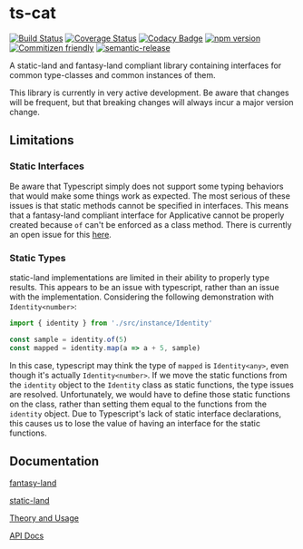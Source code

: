 # ts-cat

[![Build Status](https://travis-ci.org/williamareynolds/ts-cat.svg?branch=master)](https://travis-ci.org/williamareynolds/ts-cat)
[![Coverage Status](https://coveralls.io/repos/github/williamareynolds/ts-cat/badge.svg?branch=master)](https://coveralls.io/github/williamareynolds/ts-cat?branch=master)
[![Codacy Badge](https://api.codacy.com/project/badge/Grade/f8a3e86101d4442fb8c6bace12318f09)](https://www.codacy.com/manual/williamareynolds/ts-cat?utm_source=github.com&amp;utm_medium=referral&amp;utm_content=williamareynolds/ts-cat&amp;utm_campaign=Badge_Grade)
[![npm version](https://badge.fury.io/js/ts-cat.svg)](https://badge.fury.io/js/ts-cat)
[![Commitizen friendly](https://img.shields.io/badge/commitizen-friendly-brightgreen.svg)](http://commitizen.github.io/cz-cli/)
[![semantic-release](https://img.shields.io/badge/%20%20%F0%9F%93%A6%F0%9F%9A%80-semantic--release-e10079.svg)](https://github.com/semantic-release/semantic-release)

A static-land and fantasy-land compliant library containing interfaces for common type-classes and
common instances of them.

This library is currently in very active development. Be aware that changes will be frequent, but
that breaking changes will always incur a major version change.

## Limitations

### Static Interfaces

Be aware that Typescript simply does not support some typing behaviors that would make some things
work as expected. The most serious of these issues is that static methods cannot be specified in
interfaces. This means that a fantasy-land compliant interface for Applicative cannot be properly
created because `of` can't be enforced as a class method. There is currently an open issue for this
[here][ts-static-interface].

### Static Types

static-land implementations are limited in their ability to properly type results. This appears to
be an issue with typescript, rather than an issue with the implementation. Considering the following
demonstration with `Identity<number>`:

```typescript
import { identity } from './src/instance/Identity'

const sample = identity.of(5)
const mapped = identity.map(a => a + 5, sample)
```

In this case, typescript may think the type of `mapped` is `Identity<any>`, even though it's actually
`Identity<number>`. If we move the static functions from the `identity` object to the `Identity`
class as static functions, the type issues are resolved. Unfortunately, we would have to define
those static functions on the class, rather than setting them equal to the functions from the
`identity` object. Due to Typescript's lack of static interface declarations, this causes us to
lose the value of having an interface for the static functions.

## Documentation

[fantasy-land][fantasy-land-doc]

[static-land][static-land-doc]

[Theory and Usage][theory-doc]

[API Docs][api-doc]

[api-doc]: https://williamareynolds.github.io/ts-cat/
[fantasy-land-doc]: https://github.com/fantasyland/fantasy-land
[static-land-doc]: https://github.com/fantasyland/static-land
[theory-doc]: https://github.com/williamareynolds/ts-cat/wiki
[ts-static-interface]: https://github.com/microsoft/TypeScript/issues/33892
